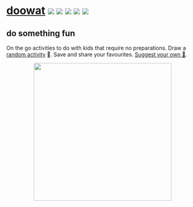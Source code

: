 # [doowat](https://doowat.net) [![](https://img.shields.io/github/workflow/status/doowat/doowat.github.io/Publish/build?logo=github&style=flat-square)](https://github.com/doowat/doowat.github.io/actions?query=workflow%3APublish+branch%3Abuild) [![](https://img.shields.io/github/workflow/status/doowat/doowat.github.io/Publish/main?label=pages&logo=github&style=flat-square)](https://github.com/doowat/doowat.github.io/actions?query=workflow%3APublish+branch%3Amain) ![](https://img.shields.io/github/commit-activity/w/doowat/doowat.github.io?style=flat-square&1) ![](https://img.shields.io/uptimerobot/ratio/7/m783966646-c77ee5ccd11a66fe751807af?style=flat-square) ![](https://img.shields.io/github/contributors/doowat/doowat.github.io?style=flat-square)
## do something fun

On the go activities to do with kids that require no preparations. Draw a [random activity](https://doowat.net/random/) 🤪. Save and share your favourites. [Suggest your own 🤩](https://github.com/doowat/doowat.github.io/issues/new/choose).

<p align="center">
  <a href="https://doowat.net/random/?ckv={{ cacheKeyVersion }}"><img src="https://user-images.githubusercontent.com/516342/75481509-d4a3b680-59ab-11ea-8262-a76554aff322.png" width="360"></a>
</p>
